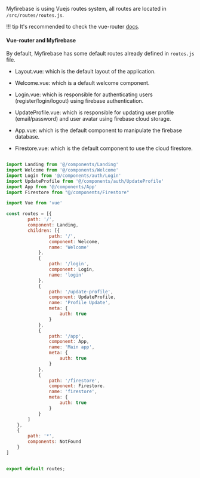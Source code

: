 Myfirebase is using Vuejs routes system, all routes are located in `/src/routes/routes.js`.

!!! tip 
    It's recommended to check the vue-router [docs](https://router.vuejs.org/en/).

#### Vue-router and Myfirebase

By default, Myfirebase has some default routes already defined in `routes.js` file.

- Layout.vue: which is the default layout of the application.

- Welcome.vue: which is a default welcome component.

- Login.vue: which is responsible for authenticating users (register/login/logout) using firebase authentication.

- UpdateProfile.vue: which is responsible for updating user profile (email/password) and user avatar using firebase cloud storage.

- App.vue: which is the default component to manipulate the firebase database.

- Firestore.vue: which is the default component to use the cloud firestore.

```javascript

import Landing from '@/components/Landing'
import Welcome from '@/components/Welcome'
import Login from '@/components/auth/Login'
import UpdateProfile from '@/components/auth/UpdateProfile'
import App from '@/components/App'
import Firestore from "@/components/Firestore"

import Vue from 'vue'

const routes = [{
        path: '/',
        component: Landing,
        children: [{
                path: '/',
                component: Welcome,
                name: 'Welcome'
            },
            {
                path: '/login',
                component: Login,
                name: 'login'
            },
            {
                path: '/update-profile',
                component: UpdateProfile,
                name: 'Profile Update',
                meta: {
                    auth: true
                }
            },
            {
                path: '/app',
                component: App,
                name: 'Main app',
                meta: {
                    auth: true
                }
            },
            {
                path: '/firestore',
                component: Firestore.
                name: 'firestore',
                meta: {
                    auth: true
                }
            }
        ]
    },
    {
        path: '*',
        components: NotFound
    }
]


export default routes;
```